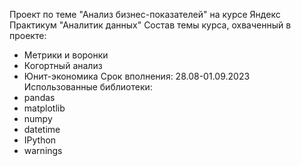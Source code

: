 Проект по теме "Анализ бизнес-показателей" на курсе Яндекс Практикум "Аналитик данных"
Состав темы курса, охваченный в проекте: 
 - Метрики и воронки
 - Когортный анализ
 - Юнит-экономика
Срок вполнения: 28.08-01.09.2023
Использованные библиотеки:
 - pandas
 - matplotlib
 - numpy
 - datetime
 - IPython
 - warnings
